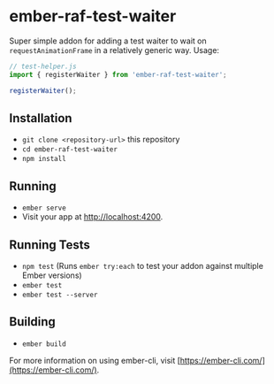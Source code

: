 # ember-raf-test-waiter

Super simple addon for adding a test waiter to wait on `requestAnimationFrame` in a
relatively generic way. Usage:

```js
// test-helper.js
import { registerWaiter } from 'ember-raf-test-waiter';

registerWaiter();
```

## Installation

* `git clone <repository-url>` this repository
* `cd ember-raf-test-waiter`
* `npm install`

## Running

* `ember serve`
* Visit your app at [http://localhost:4200](http://localhost:4200).

## Running Tests

* `npm test` (Runs `ember try:each` to test your addon against multiple Ember versions)
* `ember test`
* `ember test --server`

## Building

* `ember build`

For more information on using ember-cli, visit [https://ember-cli.com/](https://ember-cli.com/).
